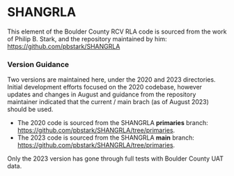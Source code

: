 # SHANGRLA
This element of the Boulder County RCV RLA code is sourced from the work of Philip B. Stark, and the repository maintained by him: https://github.com/pbstark/SHANGRLA
### Version Guidance
Two versions are maintained here, under the 2020 and 2023 directories. 
Initial development efforts focused on the 2020 codebase, however updates and changes in August and guidance from the repository maintainer indicated that the current / main brach (as of August 2023) should be used. 
* The 2020 code is sourced from the SHANGRLA **primaries** branch: https://github.com/pbstark/SHANGRLA/tree/primaries.
* The 2023 code is sourced from the SHANGRLA **main** branch: https://github.com/pbstark/SHANGRLA/tree/primaries.

Only the 2023 version has gone through full tests with Boulder County UAT data.
